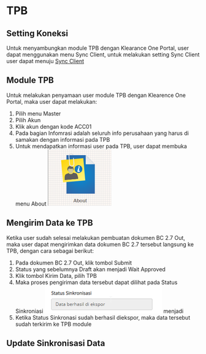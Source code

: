 # TPB

## Setting Koneksi
Untuk menyambungkan module TPB dengan Klearance One Portal, user dapat menggunakan menu Sync Client, untuk melakukan setting Sync Client user dapat menuju [Sync Client](/klrkb/syncclient/)

## Module TPB
Untuk melakukan penyamaan user module TPB dengan Klearence One Portal, maka user dapat melakukan:
1. Pilih menu Master
2. Pilih Akun
3. Klik akun dengan kode ACC01
4. Pada bagian Infomrasi adalah seluruh info perusahaan yang harus di samakan dengan informasi pada TPB
5. Untuk mendapatkan informasi user pada TPB, user dapat membuka menu About ![](2022-07-26-17-51-44.png)

## Mengirim Data ke TPB
Ketika user sudah selesai melakukan pembuatan dokumen BC 2.7 Out, maka user dapat mengirimkan data dokumen BC 2.7 tersebut langsung ke TPB, dengan cara sebagai berikut:
1. Pada dokumen BC 2.7 Out, klik tombol Submit
2. Status yang sebelumnya Draft akan menjadi Wait Approved
3. Klik tombol Kirim Data, pilih TPB
4. Maka proses pengiriman data tersebut dapat dilihat pada Status Sinkroniasi ![](2022-07-26-18-01-04.png) menjadi 
5. Ketika Status Sinkronasi sudah berhasil diekspor, maka data tersebut sudah terkirim ke TPB module

## Update Sinkronisasi Data
